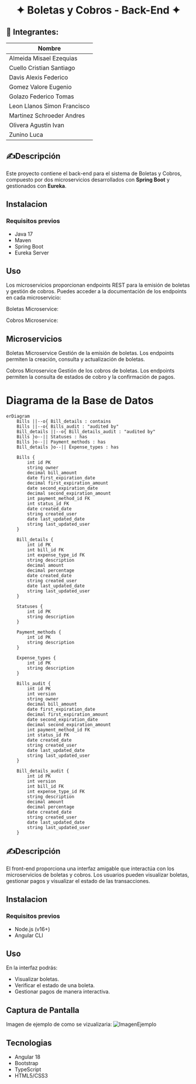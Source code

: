 <div> 
  <h1 align="center">
     ✦ Boletas y Cobros - Back-End ✦
  </h1>
</div>

<div align="left">
    <h2>👥 Integrantes:</h2>

| Nombre                      |
| --------------------------- |
| Almeida Misael Ezequias     |
| Cuello Cristian Santiago    |
| Davis Alexis Federico       |
| Gomez Valore Eugenio        |
| Golazo Federico Tomas       |
| Leon Llanos Simon Francisco |
| Martinez Schroeder Andres   |
| Olivera Agustin Ivan        |
| Zunino Luca                 |

</div>

## ✍Descripción

Este proyecto contiene el back-end para el sistema de Boletas y Cobros, compuesto por dos microservicios desarrollados con **Spring Boot** y gestionados con **Eureka**.

## Instalacion

### Requisitos previos

- Java 17
- Maven
- Spring Boot
- Eureka Server

## Uso

Los microservicios proporcionan endpoints REST para la emisión de boletas y gestión de cobros. Puedes acceder a la documentación de los endpoints en cada microservicio:

Boletas Microservice:

Cobros Microservice:

## Microservicios

Boletas Microservice
Gestión de la emisión de boletas. Los endpoints permiten la creación, consulta y actualización de boletas.

Cobros Microservice
Gestión de los cobros de boletas. Los endpoints permiten la consulta de estados de cobro y la confirmación de pagos.

# Diagrama de la Base de Datos

```mermaid
erDiagram
    Bills ||--o{ Bill_details : contains
    Bills ||--o{ Bills_audit : "audited by"
    Bill_details ||--o{ Bill_details_audit : "audited by"
    Bills }o--|| Statuses : has
    Bills }o--|| Payment_methods : has
    Bill_details }o--|| Expense_types : has

    Bills {
        int id PK
        string owner
        decimal bill_amount
        date first_expiration_date
        decimal first_expiration_amount
        date second_expiration_date
        decimal second_expiration_amount
        int payment_method_id FK
        int status_id FK
        date created_date
        string created_user
        date last_updated_date
        string last_updated_user
    }

    Bill_details {
        int id PK
        int bill_id FK
        int expense_type_id FK
        string description
        decimal amount
        decimal percentage
        date created_date
        string created_user
        date last_updated_date
        string last_updated_user
    }

    Statuses {
        int id PK
        string description
    }

    Payment_methods {
        int id PK
        string description
    }

    Expense_types {
        int id PK
        string description
    }

    Bills_audit {
        int id PK
        int version
        string owner
        decimal bill_amount
        date first_expiration_date
        decimal first_expiration_amount
        date second_expiration_date
        decimal second_expiration_amount
        int payment_method_id FK
        int status_id FK
        date created_date
        string created_user
        date last_updated_date
        string last_updated_user
    }

    Bill_details_audit {
        int id PK
        int version
        int bill_id FK
        int expense_type_id FK
        string description
        decimal amount
        decimal percentage
        date created_date
        string created_user
        date last_updated_date
        string last_updated_user
    }
```
## ✍Descripción

El front-end proporciona una interfaz amigable que interactúa con los microservicios de boletas y cobros. Los usuarios pueden visualizar boletas, gestionar pagos y visualizar el estado de las transacciones.

## Instalacion
### Requisitos previos
- Node.js (v16+)
- Angular CLI

## Uso
En la interfaz podrás:

- Visualizar boletas.
- Verificar el estado de una boleta.
- Gestionar pagos de manera interactiva.

## Captura de Pantalla
Imagen de ejemplo de como se vizualizaria:
![ImagenEjemplo](https://github.com/user-attachments/assets/5dedec1c-6080-4594-aac2-0e6694204858)

## Tecnologias
- Angular 18
- Bootstrap
- TypeScript
- HTML5/CSS3
```
